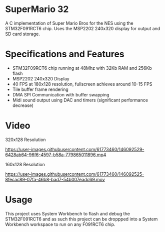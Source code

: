 # SuperMario 32
A C implementation of Super Mario Bros for the NES using the STM32F091RCT6 chip. Uses the MSP2202 240x320 display for output and SD card storage.

# Specifications and Features
* STM32F09RCT6 chip running at 48Mhz with 32Kb RAM and 256Kb flash
* MSP2202 240x320 Display
* 40 FPS at 180x128 resolution, fullscreen achieves around 10-15 FPS
* Tile buffer frame rendering
* DMA SPI Communication with buffer swapping
* Midi sound output using DAC and timers (significant performance decrease)

# Video
320x128 Resolution



https://user-images.githubusercontent.com/61773460/146092529-6428ab64-96f6-4597-b58a-779865011896.mp4



160x128 Resolution



https://user-images.githubusercontent.com/61773460/146092525-8fecac89-07fa-46b8-bad7-54b007eadc69.mov





# Usage
This project uses System Workbench to flash and debug the STM32F091RCT6 and as such this project can be droppped into a System Workbench workspace to run on any F091RCT6 chip.
